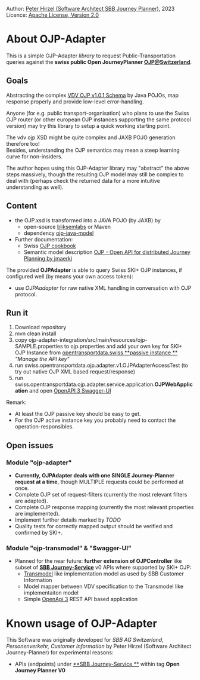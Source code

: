 Author: [Peter Hirzel (Software Architect SBB Journey Planner)](https://github.com/phirzel), 2023  
Licence: [Apache License, Version 2.0](https://opensource.org/license/apache-2-0/)

# About OJP-Adapter

This is a simple OJP-Adapter _library_ to request Public-Transportation queries against the **swiss
public Open JourneyPlanner [OJP@Switzerland](https://opentransportdata.swiss/de/dataset/ojp2020)**.

## Goals

Abstracting the complex [VDV OJP v1.0.1 Schema](https://github.com/VDVde/OJP) by Java POJOs, map response properly and provide low-level error-handling.

Anyone (for e.g. public transport-organisation) who plans to use the Swiss OJP router (or other european OJP instances supporting the same protocol version) may try this library to setup a quick working starting point.

The vdv ojp XSD might be quite complex and JAXB POJO generation therefore too!  
Besides, understanding the OJP semantics may mean a steep learning curve for non-insiders.

The author hopes using this OJP-Adapter library may "abstract" the above steps massively, though the resulting OJP model may still be complex to deal with (perhaps check the returned data for a more intuitive understanding as well).

## Content

* the OJP.xsd is transformed into a JAVA POJO (by JAXB) by
  * open-source [bliksemlabs](https://github.com/bliksemlabs/ojp-java-model) or Maven
  * dependency [ojp-java-model](https://central.sonatype.com/artifact/de.vdv/ojp-java-model/1.0.3.1)
* Further documentation:
  * Swiss [OJP cookbook](https://opentransportdata.swiss/de/cookbook/)
  * Semantic model description [OJP - Open API for distributed Journey Planning by jmaerki](https://jmaerki.github.io/OJP/generated/OJP.html)

The provided **OJPAdapter** is able to query Swiss SKI+ OJP instances, if configured well (by means your own access token):
* use _OJPAadapter_ for raw native XML handling in conversation with OJP protocol.

## Run it
1. Download repository
2. mvn clean install
3. copy ojp-adapter-integration/src/main/resources/ojp-SAMPLE.properties to ojp.properties and add
   your own key for SKI+ OJP Instance from [opentransportdata.swiss **passive instance
   **](https://opentransportdata.swiss/de/dataset/ojp2020) _"Manage the API key"_
4. run swiss.opentransportdata.ojp.adapter.v1.OJPAdapterAccessTest (to try out native OJP XML based
   request/response)
5. run swiss.opentransportdata.ojp.adapter.service.application.**OJPWebApplication** and
   open [OpenAPI 3 Swagger-UI](http://localhost:8082/swagger-ui/index.html)

Remark:
* At least the OJP passive key should be easy to get.
* For the OJP active instance key you probably need to contact the operation-responsibles.

## Open issues

### Module "ojp-adapter"

* **Currently, OJPAdapter deals with one SINGLE Journey-Planner request at a time**, though MULTIPLE requests could be performed at once.
* Complete OJP set of request-filters (currently the most relevant filters are adapted).
* Complete OJP response mapping (currently the most relevant properties are implemented).
* Implement further details marked by _TODO_
* Quality tests for correctly mapped output should be verified and confirmed by SKI+.

### Module "ojp-transmodel" & "Swagger-UI"

* Planned for the near future: **further extension of OJPController** like subset of [**SBB
  Journey-Service**](https://developer.sbb.ch/apis/journey-service/documentation) v0 APIs where
  supported by SKI+ OJP:
  * [Transmodel](https://www.transmodel-cen.eu/) like implementation model as used by SBB Customer
    Information
  * Model mapper between VDV specification to the Transmodel like implementaiton model
  * Simple [OpenApi 3](https://swagger.io/blog/news/whats-new-in-openapi-3-0/) REST API based
    application

# Known usage of OJP-Adapter

This Software was originally developed for _SBB AG Switzerland, Personenverkehr, Customer
Information_ by Peter Hirzel (Software Architect Journey-Planner) for experimental reasons:

* APIs (endpoints) under [**SBB Journey-Service
  **](https://developer.sbb.ch/apis/journey-service/documentation) within tag **Open Journey Planner
  V0**